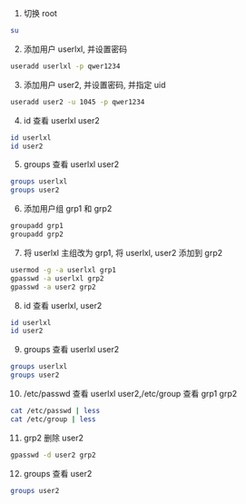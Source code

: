 1. 切换 root

```bash
su
```

2. 添加用户 userlxl, 并设置密码

```bash
useradd userlxl -p qwer1234
```

3. 添加用户 user2, 并设置密码, 并指定 uid

```bash
useradd user2 -u 1045 -p qwer1234
```

4. id 查看 userlxl user2

```bash
id userlxl
id user2
```

5. groups 查看 userlxl user2

```bash
groups userlxl
groups user2
```

6. 添加用户组 grp1 和 grp2

```bash
groupadd grp1
groupadd grp2
```

7. 将 userlxl 主组改为 grp1, 将 userlxl, user2 添加到 grp2

```bash
usermod -g -a userlxl grp1
gpasswd -a userlxl grp2
gpasswd -a user2 grp2
```

8. id 查看 userlxl, user2

```bash
id userlxl
id user2
```

9. groups 查看 userlxl user2

```bash
groups userlxl
groups user2
```

10. /etc/passwd 查看 userlxl user2,/etc/group 查看 grp1 grp2

```bash
cat /etc/passwd | less
cat /etc/group | less
```

11. grp2 删除 user2

```bash
gpasswd -d user2 grp2
```


12. groups 查看 user2

```bash
groups user2
```
